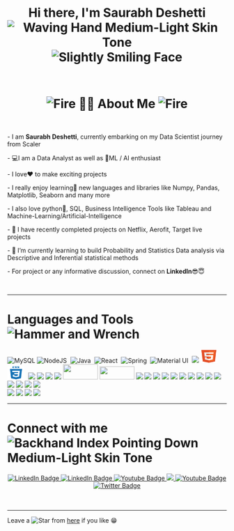 <div align="center">
<h1> Hi there, I'm <b>Saurabh Deshetti</b> <img src="https://raw.githubusercontent.com/Tarikul-Islam-Anik/Animated-Fluent-Emojis/master/Emojis/Hand%20gestures/Waving%20Hand%20Medium-Light%20Skin%20Tone.png" alt="Waving Hand Medium-Light Skin Tone" width="50" height="50" />
<img src="https://raw.githubusercontent.com/Tarikul-Islam-Anik/Animated-Fluent-Emojis/master/Emojis/Smilies/Slightly%20Smiling%20Face.png" alt="Slightly Smiling Face" width="40" height="40" />
<br/><br/>
</h1> 

# <img src="https://raw.githubusercontent.com/Tarikul-Islam-Anik/Telegram-Animated-Emojis/main/Animals%20and%20Nature/Fire.webp" alt="Fire" width="30" height="30" /> 👨‍💻 About Me  <img src="https://raw.githubusercontent.com/Tarikul-Islam-Anik/Telegram-Animated-Emojis/main/Animals%20and%20Nature/Fire.webp" alt="Fire" width="30" height="30" /> 
<br/>
  <p align='left'>- I am <b>Saurabh Deshetti</b>, currently embarking on my Data Scientist journey from Scaler</p>
  <p align='left'>- 💻I am a Data Analyst as well as 📱ML / AI enthusiast</p>
  <p align='left'>- I love❤ to make exciting projects</p>
  <p align='left'>- I really enjoy learning🚀 new languages and libraries like Numpy, Pandas, Matplotlib, Seaborn and many more</p>
  <p align='left'>- I also love python🐍, SQL, Business Intelligence Tools like Tableau and Machine-Learning/Artificial-Intelligence</p>
  <p align='left'>- 🔭 I have recently completed projects on Netflix, Aerofit, Target live projects</p>
  <p align='left'>- 🌱 I’m currently learning to build Probability and Statistics Data analysis via Descriptive and Inferential statistical methods</p>
  <p align='left'> - For project or any informative discussion, connect on <b>LinkedIn</b>😎😇</p>
</div>
<br/>
<hr/>

# Languages and Tools <img src="https://raw.githubusercontent.com/Tarikul-Islam-Anik/Animated-Fluent-Emojis/master/Emojis/Objects/Hammer%20and%20Wrench.png" alt="Hammer and Wrench" width="25" height="25" />
<div>
  
  ![MySQL](https://img.shields.io/badge/mysql-%2300f.svg?style=for-the-badge&logo=mysql&logoColor=white)
  <img src="https://img.shields.io/badge/python-3670A0?style=for-the-badge&logo=python&logoColor=ffdd5" title="NodeJS" alt="NodeJS"/>&nbsp;
  <img src="https://img.shields.io/badge/numpy-%23013243.svg?style=for-the-badge&logo=numpy" title="Java" alt="Java" />&nbsp;
  <img src="https://img.shields.io/badge/pandas-%23150458.svg?style=for-the-badge&logo=pandas" title="React" alt="React" />&nbsp;
  <img src="https://img.shields.io/badge/Matplotlib-%23ffffff.svg?style=for-the-badge&logo=Matplotlib&logoColor=black" title="Spring" alt="Spring" />&nbsp;
  <img src="https://img.shields.io/badge/SciPy-%230C55A5.svg?style=for-the-badge&logo=scipy&logoColor=%white" title="Material UI" alt="Material UI" />&nbsp;
  <img src="https://img.shields.io/badge/json-5E5C5C?style=for-the-badge&logo=json&logoColor=white"/>
  <img src="https://github.com/devicons/devicon/blob/master/icons/html5/html5-original.svg" title="HTML5" alt="HTML" width="40" height="30"/>&nbsp;
  <img src="https://github.com/devicons/devicon/blob/master/icons/css3/css3-plain-wordmark.svg"  title="CSS3" alt="CSS" width="40" height="30"/>&nbsp;
  <img src="https://img.shields.io/badge/Bootstrap-563D7C?style=for-the-badge&logo=bootstrap&logoColor=white"/>
  <img src="https://img.shields.io/badge/github-%23121011.svg?style=for-the-badge&logo=github&logoColor=white"/>
  <img src="https://img.shields.io/badge/Colab-F9AB00?style=for-the-badge&logo=googlecolab&color=525252"/>
  <img src="https://img.shields.io/badge/PyCharm-000000.svg?&style=for-the-badge&logo=PyCharm&logoColor=white"/>
  <img src="https://www.vectorlogo.zone/logos/google_bigquery/google_bigquery-ar21.svg" width="80" height="35"/>
  <img src="https://miro.medium.com/v2/resize:fit:1100/format:webp/1*5VKgpRUCInBKmWBXFvSvvA.png" width="80" height="30"/>
  <img src="https://img.shields.io/badge/CodePen-white?style=for-the-badge&logo=codepen&logoColor=black"/>
  <img src="https://img.shields.io/badge/jupyter-%23FA0F00.svg?style=for-the-badge&logo=jupyter&logoColor=white"/>
  <img src="https://img.shields.io/badge/Visual%20Studio%20Code-0078d7.svg?style=for-the-badge&logo=visual-studio-code&logoColor=white"/>
  <img src="https://img.shields.io/badge/sublime_text-%23575757.svg?style=for-the-badge&logo=sublime-text&logoColor=important"/>
  <img src="https://img.shields.io/badge/Notepad++-90E59A.svg?style=for-the-badge&logo=notepad%2b%2b&logoColor=black"/>
  <img src="https://img.shields.io/badge/OneDrive-white?style=for-the-badge&logo=Microsoft%20OneDrive&logoColor=0078D4" />
  <img src="https://img.shields.io/badge/Microsoft_SharePoint-0078D4?style=for-the-badge&logo=microsoft-sharepoint&logoColor=white"/>
  <img src="https://img.shields.io/badge/Google%20Drive-4285F4?style=for-the-badge&logo=googledrive&logoColor=white" />
  <img src="https://img.shields.io/badge/Canva-%2300C4CC.svg?style=for-the-badge&logo=Canva&logoColor=white" />
  <img src="https://img.shields.io/badge/-Hackerrank-2EC866?style=for-the-badge&logo=HackerRank&logoColor=white" />
  <img src="https://img.shields.io/badge/LeetCode-000000?style=for-the-badge&logo=LeetCode&logoColor=#d16c06" />
  <img src="https://img.shields.io/badge/Kaggle-035a7d?style=for-the-badge&logo=kaggle&logoColor=white" />
  <img src="https://img.shields.io/badge/-Stackoverflow-FE7A16?style=for-the-badge&logo=stack-overflow&logoColor=white" />
  <img src="https://img.shields.io/badge/GeeksforGeeks-gray?style=for-the-badge&logo=geeksforgeeks&logoColor=35914c" />  
  <img src="https://img.shields.io/badge/Windows-0078D6?style=for-the-badge&logo=windows&logoColor=white"/>
  <img src="https://img.shields.io/badge/Windows_11-0078d4?style=for-the-badge&logo=windows-11&logoColor=white"/>
  <img src="https://img.shields.io/badge/Ubuntu-E95420?style=for-the-badge&logo=ubuntu&logoColor=white"/>
  <img src="https://img.shields.io/badge/Linux-FCC624?style=for-the-badge&logo=linux&logoColor=black"/>
</div>

<hr/>

# Connect with me <img src="https://raw.githubusercontent.com/Tarikul-Islam-Anik/Animated-Fluent-Emojis/master/Emojis/Hand%20gestures/Backhand%20Index%20Pointing%20Down%20Medium-Light%20Skin%20Tone.png" alt="Backhand Index Pointing Down Medium-Light Skin Tone" width="25" height="25" />
<div id="badges" align="center">
  <a href="mailto:saurabhdeshetti@gmail.com">
    <img src="https://img.shields.io/badge/Gmail-D14836?style=for-the-badge&logo=gmail&logoColor=white" alt="LinkedIn Badge"/>
  </a>
  <a href="https://www.linkedin.com/in/saurabhdeshetti/">
    <img  src="https://img.shields.io/badge/linkedin-%230077B5.svg?style=for-the-badge&logo=linkedin&logoColor=white" alt="LinkedIn Badge"/>
  </a>
  <a href="https://leetcode.com/u/saurabhdeshetti/">
    <img src="https://img.shields.io/badge/LeetCode-000000?style=for-the-badge&logo=LeetCode&logoColor=#d16c06"  alt="Youtube Badge"/>
  </a>
    <a href="https://github.com/saurabhdeshetti">
    <img src="https://img.shields.io/badge/github-%23121011.svg?style=for-the-badge&logo=github&logoColor=white"/>
  </a>
  <a href="https://www.hackerrank.com/profile/saurabhdeshetti">
    <img src="https://img.shields.io/badge/-Hackerrank-2EC866?style=for-the-badge&logo=HackerRank&logoColor=white"  alt="Youtube Badge"/>
  </a>
  <a href="https://www.scaler.com/academy/profile/387e6c112cbc/">
    <img src="https://img.shields.io/badge/Scaler-darkblue?style=for-the-badge" alt="Twitter Badge"/>
  </a>
  <br/>  <br/> <br/>
  </div>

<hr/>
<p>Leave a <img src="https://raw.githubusercontent.com/Tarikul-Islam-Anik/Telegram-Animated-Emojis/main/Animals%20and%20Nature/Star.webp" alt="Star" width="25" height="20" /> from <a href ="https://github.com/yashika-malhotra/yashika-malhotra" />here</a> if you like 😁</p>

 <br/> <br/> <br/> <br/> <br/>
